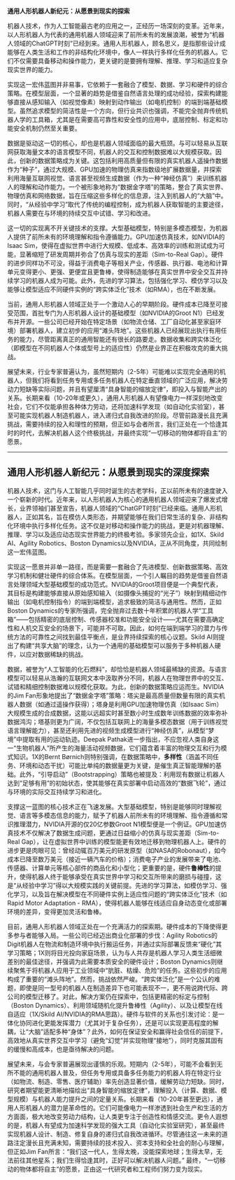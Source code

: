 


**通用人形机器人新纪元：从愿景到现实的探索**

机器人技术，作为人工智能最古老的应用之一，正经历一场深刻的变革。近年来，以人形机器人为代表的通用机器人领域迎来了前所未有的发展浪潮，被誉为“机器人领域的ChatGPT时刻”已经到来。通用人形机器人，顾名思义，是指那些设计成能够在人类生活和工作的非结构化环境中，像人一样执行多样化任务的机器人。它们不仅需要具备移动和操作能力，更关键的是要拥有理解、推理、学习和适应复杂现实世界的能力。

实现这一宏伟蓝图并非易事，它依赖于一套融合了模型、数据、学习和硬件的综合策略。在模型层面，一个显著的趋势是借鉴自然语言处理的成功经验，探索构建能够直接从感知输入（如视觉像素）映射到动作输出（如电机控制）的端到端基础模型。虽然追求模型的简洁性是一个方向，但行业共识也强调，不能完全抛弃传统机器人学的工具箱，尤其是在需要高可靠性和安全性的应用中，底层控制、标定和功能安全机制仍然至关重要。

数据是驱动这一切的核心，却也是机器人领域面临的最大瓶颈。与可以轻易从互联网获取海量文本的语言模型不同，机器人的交互和控制数据难以大规模获取。因此，创新的数据策略成为关键。这包括利用高质量但有限的真实机器人遥操作数据作为“种子”，通过大规模、GPU加速的物理仿真来指数级地扩展数据量，并探索利用海量互联网视觉、语言甚至视频生成数据（作为一种“神经仿真”）来训练机器人的理解和动作能力。一个被形象地称为“数据金字塔”的策略，整合了真实世界、物理仿真和网络数据，旨在压缩这些多样化的信息源，注入到机器人的“大脑”中。同时，“从经验中学习”取代了传统的编程控制，成为机器人获取智能的主要途径，机器人需要在与环境的持续交互中试错、学习和改进。

这一切的实现离不开关键技术的支撑。大型基础模型，特别是多模态模型，为机器人提供了前所未有的环境理解和指令遵循能力。GPU加速仿真技术，如NVIDIA的Isaac Sim，使得在虚拟世界中进行大规模、低成本、高效率的训练和测试成为可能，显著缩短了研发周期并弥合了仿真与现实的差距（Sim-to-Real Gap）。硬件的进步同样功不可没，得益于消费电子等相关产业，传感器、执行器、电池和计算单元变得更小、更强、更便宜且更鲁棒，使得制造能够在真实世界中安全交互并持续学习的机器人成为可能。此外，先进的学习算法，包括强化学习、模仿学习以及能够让模型适应不同硬件实例的“跨实体泛化”技术（如RMA），也在不断发展。

当前，通用人形机器人领域正处于一个激动人心的早期阶段。硬件成本已降至可接受范围，首批专门为人形机器人设计的基础模型（如NVIDIA的Groot N1）已经发布并开源。一些公司已经开始在特定场景（如物流仓储、工厂自动化甚至家庭环境）部署机器人，建立初步的应用“滩头阵地”。这些机器人已经展现出执行有用任务的能力，尽管距离真正的通用智能还有很长的路要走。数据收集和跨实体泛化（即模型在不同机器人个体或型号上的适应性）仍然是业界正在积极攻克的重大挑战。

展望未来，行业专家普遍认为，虽然短期内（2-5年）可能难以实现完全通用的机器人，但我们将看到任务专用或多任务机器人在特定垂直领域的广泛应用，解决劳动力短缺等实际问题，并且有望厘清“具身智能的缩放定律”，即投入与智能产出的关系。长期来看（10-20年或更久），通用人形机器人有望像电力一样深刻地改变社会，它们不仅能承担各种体力劳动，还将加速科学发现（如自动化实验室），甚至可能实现机器人制造机器人，进入递归式自我改进的阶段。尽管前路漫长且充满挑战，需要持续的投入和理性的预期，但正如与会者所言，我们正处在一个恰逢其时的时代，去解决机器人这个终极挑战，并最终实现“一切移动的物体都将自主”的愿景。


---


## 通用人形机器人新纪元：从愿景到现实的深度探索

机器人技术，这门与人工智能几乎同时诞生的古老学科，正以前所未有的速度驶入一个崭新的时代。近年来，以人形机器人为核心的通用机器人领域迎来了爆发式增长，业界领袖们甚至宣告，机器人领域的“ChatGPT时刻”已经来临。通用人形机器人，正如其名，旨在模仿人类形态，并期望能够在我们日常生活的复杂、非结构化环境中执行多样化任务。这不仅是对移动和操作能力的挑战，更是对机器理解、推理、学习以及适应动态现实世界能力的终极考验。多家领先企业，如1X、Skild AI、Agility Robotics、Boston Dynamics以及NVIDIA，正从不同角度，共同绘制这一宏伟蓝图。

实现这一愿景并非单一路径，而是需要一套融合了先进模型、创新数据策略、高效学习机制和健壮硬件的综合体系。在模型层面，一个引人瞩目的趋势是借鉴自然语言处理领域大型基础模型的成功范式。NVIDIA的Groot项目便是一个典型代表，其目标是构建能够直接从原始感知输入（如摄像头捕捉的“光子”）映射到精细动作输出（如电机控制指令）的端到端模型，追求极致的简洁与通用性。然而，正如Boston Dynamics的专家所强调，完全抛弃过去数十年积累的机器人学“工具箱”——包括精密的底层控制、传感器校准和功能安全设计——尤其在需要高确定性和人机交互安全的场景下，可能并不可取。因此，如何在端到端学习的潜力与传统方法的可靠性之间找到最佳平衡点，是业界持续探索的核心议题。Skild AI则提出了构建“共享大脑”的理念，认为一个通用的基础模型可以服务于多种机器人硬件，以应对数据稀缺的挑战。

数据，被誉为“人工智能的化石燃料”，却恰恰是机器人领域最稀缺的资源。与语言模型可以轻易从浩瀚的互联网文本中汲取养分不同，机器人在物理世界中的交互、试错和精细控制数据难以规模化获取。为此，创新的数据策略应运而生。NVIDIA的Jim Fan形象地提出了“数据金字塔”策略：塔尖是最高质量但数量有限的真实机器人数据（如通过遥操作获得）；塔身是利用GPU加速物理仿真（如Isaac Sim）大规模生成的合成数据，这能以远超实时甚至数小时生成数年训练数据的效率弥补数据鸿沟；塔基则更为广阔，不仅包括互联网上的海量多模态数据（用于训练视觉语言理解能力），甚至还利用先进的视频生成模型进行“神经仿真”，从模型“梦境”中提取有用的运动轨迹。Deepak Pathak进一步指出，不应忽视人类自身这一“生物机器人”所产生的海量活动视频数据，它们蕴含着丰富的物理交互和行为模式知识。1X的Bernt Børnich则特别强调，在数据策略中，**多样性**（涵盖不同任务、环境和动态干扰）可能比单纯的数据量更为关键，是催生真正智能理解的基础。此外，“引导启动”（Bootstrapping）策略也被提及：利用现有数据让机器人达到“足够有用”的初始状态，使其能够在真实部署中启动高效的“数据飞轮”，通过与环境的实际交互持续学习和进化。

支撑这一蓝图的核心技术正在飞速发展。大型基础模型，特别是能够同时理解视觉、语言等多模态信息的能力，赋予了机器人前所未有的环境理解、指令遵循和常识推理潜力，NVIDIA开源的仅20亿参数Groot N1模型便是一个例证。GPU加速仿真技术不仅解决了数据生成问题，更通过日益缩小的仿真与现实差距（Sim-to-Real Gap），让在虚拟世界中训练的模型能更有效地迁移到物理机器人上。硬件的进步更是肉眼可见：曾经动辄百万美元的研发原型（如NASA的Robonaut），如今成本已降至数万美元（接近一辆汽车的价格）；消费电子产业的发展带来了电池、传感器、计算单元等核心部件的商品化和小型化；更重要的是，硬件**鲁棒性**的提升，使得机器人终于能够承受在真实世界中学习和交互所带来的磨损与碰撞，这是“从经验中学习”得以大规模实践的关键前提。先进的学习算法，如模仿学习、强化学习，以及旨在解决模型在不同硬件实例上适应性问题的“跨实体泛化”技术（如Rapid Motor Adaptation - RMA），使得机器人能够在线适应自身动态变化或部署环境的差异，变得更加灵活和鲁棒。

目前，通用人形机器人领域正处在一个充满活力的探索期。硬件成本的下降使得更多参与者能够入局。一些公司已经迈出商业化部署的步伐：Agility Robotics的Digit机器人在物流和制造环境中执行搬运任务，并通过实际部署反馈来“硬化”其学习策略；1X则将目光投向家庭场景，认为与人共存是机器人学习人类生活细微差别的最佳途径，并强调为此需要本质安全的硬件设计；Boston Dynamics则继续聚焦于将机器人应用于工业领域中“肮脏、枯燥、危险”的任务。这些初步的应用构成了重要的“滩头阵地”。然而，挑战依然严峻。“跨实体泛化”是一个公认的难题，即使是同一型号的机器人在制造差异下也可能表现不一，更不用说跨代际、跨公司的模型迁移了。对此，解决方案仍在探索中，包括更精密的标定与控制（Boston Dynamics）、利用领域随机化提升鲁棒性（Agility）、以及让模型在线自适应（1X/Skild AI/NVIDIA的RMA思路）。硬件与软件的关系也引发讨论：是一体化协同进化更能发挥潜力（尤其对于复杂任务），还是可以实现更高程度的解耦，让“大脑”适配多种“身体”？此外，如何在保证安全和赢得社会信任的前提下，高效地从真实世界交互中学习（避免“幻觉”并实现物理“接地”），同时克服其固有的缓慢和高成本，也是亟待解决的问题。

展望未来，与会专家普遍展现出谨慎的乐观。短期内（2-5年），可能不会看到无所不能的通用机器人普及，但任务专用或具备多任务能力的机器人将在特定行业（如物流、制造、零售、医疗辅助）率先创造显著价值，缓解劳动力短缺。同时，研究者期望能更清晰地描绘出“具身智能的缩放定律”，理解投入（计算、数据、模型规模）与机器人能力提升之间的定量关系。长期来看（10-20年甚至更远），通用人形机器人的潜力是革命性的。它们可能像电力一样渗透到社会生产和生活的方方面面，极大地改变劳动力结构，让人类更专注于创造性和情感交流。更令人遐想的是，机器人有望成为加速科学发现的强大工具（自动化实验室研究），甚至最终实现机器人设计、制造、修复自身的递归式自我改进循环。尽管通往这一未来的道路注定漫长且充满未知，需要持续的技术投入、资本支持和全社会的耐心与理解，但正如Jim Fan所言：“我们这一代人，生得太晚，没能探索地球；生得太早，无法前往其他星系；我们生得恰逢其时，正好可以解决机器人问题。” 最终，“一切移动的物体都将自主”的愿景，正由这一代研究者和工程师们努力变为现实。
